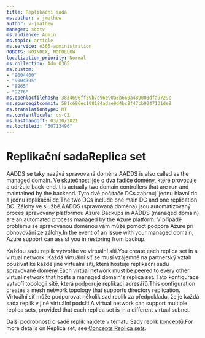 ```yaml
---
title: Replikační sada
ms.author: v-jmathew
author: v-jmathew
manager: scotv
ms.audience: Admin
ms.topic: article
ms.service: o365-administration
ROBOTS: NOINDEX, NOFOLLOW
localization_priority: Normal
ms.collection: Adm_O365
ms.custom:
- "9004400"
- "9004395"
- "8265"
- "9276"
ms.openlocfilehash: 3834696ff59b7e96e90a5b660a489003dfa9729c
ms.sourcegitcommit: 581c696ec108184adae9d4bc8f47cb9247131de8
ms.translationtype: MT
ms.contentlocale: cs-CZ
ms.lasthandoff: 03/10/2021
ms.locfileid: "50713496"
---
```

# <a name="replica-set"></a><span data-ttu-id="3406f-102">Replikační sada</span><span class="sxs-lookup"><span data-stu-id="3406f-102">Replica set</span></span>

<span data-ttu-id="3406f-103">AADDS se taky nazývá spravovaná doména.</span><span class="sxs-lookup"><span data-stu-id="3406f-103">AADDS is also called as the managed domain.</span></span> <span data-ttu-id="3406f-104">Ve skutečnosti jde o dva řadiče domény, které provozuje a udržuje back-end.</span><span class="sxs-lookup"><span data-stu-id="3406f-104">It is actually two domain controllers that are run and maintained by the backend.</span></span> <span data-ttu-id="3406f-105">Tyto dvě počítače DCs zahrnují jednu hlavní dc a jednu replikační dc.</span><span class="sxs-lookup"><span data-stu-id="3406f-105">The two DCs include one main DC and one replication DC.</span></span> <span data-ttu-id="3406f-106">Zálohy ve službě AADDS (spravovaná doména) jsou automatizovaný proces spravovaný platformou Azure.</span><span class="sxs-lookup"><span data-stu-id="3406f-106">Backups in AADDS (managed domain) are an automated process managed by the Azure platform.</span></span> <span data-ttu-id="3406f-107">V případě problému se spravovanou doménou vám může pomoct podpora Azure při obnovování ze zálohy.</span><span class="sxs-lookup"><span data-stu-id="3406f-107">In the event of an issue with your managed domain, Azure support can assist you in restoring from backup.</span></span>

<span data-ttu-id="3406f-108">Každou sadu replik vytvoříte ve virtuální síti.</span><span class="sxs-lookup"><span data-stu-id="3406f-108">You create each replica set in a virtual network.</span></span> <span data-ttu-id="3406f-109">Každá virtuální síť se musí vzájemně na partnerský vztah používat ke každé jiné virtuální síti, která hostuje replikační sadu spravované domény.</span><span class="sxs-lookup"><span data-stu-id="3406f-109">Each virtual network must be peered to every other virtual network that hosts a managed domain's replica set.</span></span> <span data-ttu-id="3406f-110">Tato konfigurace vytvoří topologii sítě, která podporuje replikaci adresářů.</span><span class="sxs-lookup"><span data-stu-id="3406f-110">This configuration creates a mesh network topology that supports directory replication.</span></span> <span data-ttu-id="3406f-111">Virtuální síť může podporovat několik sad replik za předpokladu, že je každá sada replik v jiné virtuální podsíti.</span><span class="sxs-lookup"><span data-stu-id="3406f-111">A virtual network can support multiple replica sets, provided that each replica set is in a different virtual subnet.</span></span>

<span data-ttu-id="3406f-112">Další podrobnosti o sadě replik najdete v tématu Sady replik [konceptů.](https://docs.microsoft.com/azure/active-directory-domain-services/concepts-replica-sets)</span><span class="sxs-lookup"><span data-stu-id="3406f-112">For more details on Replica set, see [Concepts Replica sets](https://docs.microsoft.com/azure/active-directory-domain-services/concepts-replica-sets).</span></span>
